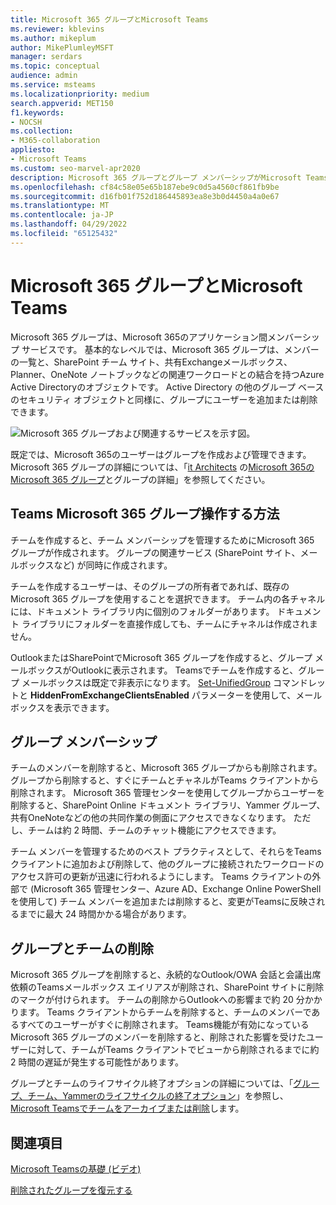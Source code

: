 ```yaml
---
title: Microsoft 365 グループとMicrosoft Teams
ms.reviewer: kblevins
ms.author: mikeplum
author: MikePlumleyMSFT
manager: serdars
ms.topic: conceptual
audience: admin
ms.service: msteams
ms.localizationpriority: medium
search.appverid: MET150
f1.keywords:
- NOCSH
ms.collection:
- M365-collaboration
appliesto:
- Microsoft Teams
ms.custom: seo-marvel-apr2020
description: Microsoft 365 グループとグループ メンバーシップがMicrosoft Teamsと連携する方法について説明します。
ms.openlocfilehash: cf84c58e05e65b187ebe9c0d5a4560cf861fb9be
ms.sourcegitcommit: d16fb01f752d186445893ea8e3b0d4450a4a0e67
ms.translationtype: MT
ms.contentlocale: ja-JP
ms.lasthandoff: 04/29/2022
ms.locfileid: "65125432"
---
```

# <a name="microsoft-365-groups-and-microsoft-teams"></a>Microsoft 365 グループとMicrosoft Teams

Microsoft 365 グループは、Microsoft 365のアプリケーション間メンバーシップ サービスです。 基本的なレベルでは、Microsoft 365 グループは、メンバーの一覧と、SharePoint チーム サイト、共有Exchangeメールボックス、Planner、OneNote ノートブックなどの関連ワークロードとの結合を持つAzure Active Directoryのオブジェクトです。 Active Directory の他のグループ ベースのセキュリティ オブジェクトと同様に、グループにユーザーを追加または削除できます。

![Microsoft 365 グループおよび関連するサービスを示す図。](/microsoft-365/media/microsoft-365-groups-hub-spoke.png?view=o365-worldwide)

既定では、Microsoft 365のユーザーはグループを作成および管理できます。 Microsoft 365 グループの詳細については、「[it Architects](teams-architecture-solutions-posters.md#groups-in-microsoft-365) の[Microsoft 365のMicrosoft 365 グループ](https://support.office.com/article/b565caa1-5c40-40ef-9915-60fdb2d97fa2)とグループの詳細」を参照してください。

## <a name="how-microsoft-365-groups-work-with-teams"></a>Teams Microsoft 365 グループ操作する方法

チームを作成すると、チーム メンバーシップを管理するためにMicrosoft 365 グループが作成されます。 グループの関連サービス (SharePoint サイト、メールボックスなど) が同時に作成されます。

チームを作成するユーザーは、そのグループの所有者であれば、既存のMicrosoft 365 グループを使用することを選択できます。 チーム内の各チャネルには、ドキュメント ライブラリ内に個別のフォルダーがあります。 ドキュメント ライブラリにフォルダーを直接作成しても、チームにチャネルは作成されません。

OutlookまたはSharePointでMicrosoft 365 グループを作成すると、グループ メールボックスがOutlookに表示されます。 Teamsでチームを作成すると、グループ メールボックスは既定で非表示になります。 [Set-UnifiedGroup](/powershell/module/exchange/users-and-groups/set-unifiedgroup) コマンドレットと **HiddenFromExchangeClientsEnabled** パラメーターを使用して、メールボックスを表示できます。

## <a name="group-membership"></a>グループ メンバーシップ

チームのメンバーを削除すると、Microsoft 365 グループからも削除されます。 グループから削除すると、すぐにチームとチャネルがTeams クライアントから削除されます。 Microsoft 365 管理センターを使用してグループからユーザーを削除すると、SharePoint Online ドキュメント ライブラリ、Yammer グループ、共有OneNoteなどの他の共同作業の側面にアクセスできなくなります。 ただし、チームは約 2 時間、チームのチャット機能にアクセスできます。

チーム メンバーを管理するためのベスト プラクティスとして、それらをTeams クライアントに追加および削除して、他のグループに接続されたワークロードのアクセス許可の更新が迅速に行われるようにします。 Teams クライアントの外部で (Microsoft 365 管理センター、Azure AD、Exchange Online PowerShell を使用して) チーム メンバーを追加または削除すると、変更がTeamsに反映されるまでに最大 24 時間かかる場合があります。

## <a name="deleting-groups-and-teams"></a>グループとチームの削除

Microsoft 365 グループを削除すると、永続的なOutlook/OWA 会話と会議出席依頼のTeamsメールボックス エイリアスが削除され、SharePoint サイトに削除のマークが付けられます。 チームの削除からOutlookへの影響まで約 20 分かかります。 Teams クライアントからチームを削除すると、チームのメンバーであるすべてのユーザーがすぐに削除されます。 Teams機能が有効になっているMicrosoft 365 グループのメンバーを削除すると、削除された影響を受けたユーザーに対して、チームがTeams クライアントでビューから削除されるまでに約 2 時間の遅延が発生する可能性があります。

グループとチームのライフサイクル終了オプションの詳細については、「[グループ、チーム、Yammerのライフサイクルの終了オプション](/microsoft-365/solutions/end-life-cycle-groups-teams-sites-yammer)」を参照し、[Microsoft Teamsでチームをアーカイブまたは削除](./archive-or-delete-a-team.md)します。

## <a name="related-topics"></a>関連項目

[Microsoft Teamsの基礎 (ビデオ)](https://aka.ms/teams-foundations)

[削除されたグループを復元する](/microsoft-365/admin/create-groups/restore-deleted-group)
